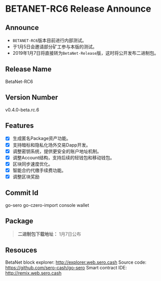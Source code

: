 # BETANET-RC6 Release Announce



## Announce

- `BETANET-RC6`版本目前进行内部测试。
- 于1月5日会邀请部分矿工参与本版的测试。
- 2019年1月7日将直接转为`BetaNet-Release`版，这时将公开发布二进制包。

## Release Name

BetaNet-RC6

## Version Number

v0.4.0-beta.rc.6

## Features

- [x] 生成匿名Package资产功能。
- [x] 支持暗标和隐私化场外交易Dapp开发。
- [x] 调整密钥系统，提供更安全的账户地址机制。
- [x] 调整Account结构，支持后续的轻钱包和移动钱包。
- [x] 区块同步速度优化。
- [x] 智能合约代缴手续费功能。
- [x] 调整区块奖励 

## Commit Id

go-sero 
go-czero-import 
console 
wallet 

## Package

> **二进制包下载地址：**
> 1月7日公布

## Resouces

BetaNet block explorer: http://explorer.web.sero.cash
Source code: https://github.com/sero-cash/go-sero
Smart contract IDE: http://remix.web.sero.cash

